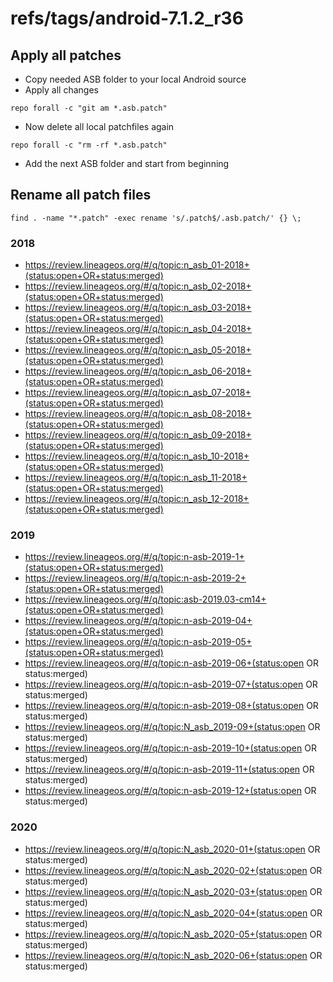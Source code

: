 # refs/tags/android-7.1.2_r36

## Apply all patches

- Copy needed ASB folder to your local Android source
- Apply all changes

```
repo forall -c "git am *.asb.patch"
```

- Now delete all local patchfiles again

```
repo forall -c "rm -rf *.asb.patch"
```

- Add the next ASB folder and start from beginning

## Rename all patch files

```
find . -name "*.patch" -exec rename 's/.patch$/.asb.patch/' {} \;
```

### 2018

- https://review.lineageos.org/#/q/topic:n_asb_01-2018+(status:open+OR+status:merged)
- https://review.lineageos.org/#/q/topic:n_asb_02-2018+(status:open+OR+status:merged)
- https://review.lineageos.org/#/q/topic:n_asb_03-2018+(status:open+OR+status:merged)
- https://review.lineageos.org/#/q/topic:n_asb_04-2018+(status:open+OR+status:merged)
- https://review.lineageos.org/#/q/topic:n_asb_05-2018+(status:open+OR+status:merged)
- https://review.lineageos.org/#/q/topic:n_asb_06-2018+(status:open+OR+status:merged)
- https://review.lineageos.org/#/q/topic:n_asb_07-2018+(status:open+OR+status:merged)
- https://review.lineageos.org/#/q/topic:n_asb_08-2018+(status:open+OR+status:merged)
- https://review.lineageos.org/#/q/topic:n_asb_09-2018+(status:open+OR+status:merged)
- https://review.lineageos.org/#/q/topic:n_asb_10-2018+(status:open+OR+status:merged)
- https://review.lineageos.org/#/q/topic:n_asb_11-2018+(status:open+OR+status:merged)
- https://review.lineageos.org/#/q/topic:n_asb_12-2018+(status:open+OR+status:merged)

### 2019

- https://review.lineageos.org/#/q/topic:n-asb-2019-1+(status:open+OR+status:merged)
- https://review.lineageos.org/#/q/topic:n-asb-2019-2+(status:open+OR+status:merged)
- https://review.lineageos.org/#/q/topic:asb-2019.03-cm14+(status:open+OR+status:merged)
- https://review.lineageos.org/#/q/topic:n-asb-2019-04+(status:open+OR+status:merged)
- https://review.lineageos.org/#/q/topic:n-asb-2019-05+(status:open+OR+status:merged)
- https://review.lineageos.org/#/q/topic:n-asb-2019-06+(status:open OR status:merged)
- https://review.lineageos.org/#/q/topic:n-asb-2019-07+(status:open OR status:merged)
- https://review.lineageos.org/#/q/topic:n-asb-2019-08+(status:open OR status:merged)
- https://review.lineageos.org/#/q/topic:N_asb_2019-09+(status:open OR status:merged)
- https://review.lineageos.org/#/q/topic:n-asb-2019-10+(status:open OR status:merged)
- https://review.lineageos.org/#/q/topic:n-asb-2019-11+(status:open OR status:merged)
- https://review.lineageos.org/#/q/topic:n-asb-2019-12+(status:open OR status:merged)

### 2020

- https://review.lineageos.org/#/q/topic:N_asb_2020-01+(status:open OR status:merged)
- https://review.lineageos.org/#/q/topic:N_asb_2020-02+(status:open OR status:merged)
- https://review.lineageos.org/#/q/topic:N_asb_2020-03+(status:open OR status:merged)
- https://review.lineageos.org/#/q/topic:N_asb_2020-04+(status:open OR status:merged)
- https://review.lineageos.org/#/q/topic:N_asb_2020-05+(status:open OR status:merged)
- https://review.lineageos.org/#/q/topic:N_asb_2020-06+(status:open OR status:merged)

